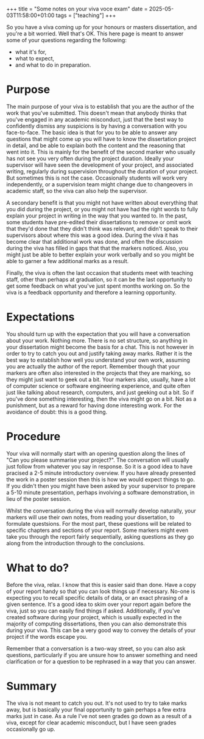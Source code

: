 +++
title = "Some notes on your viva voce exam"
date = 2025-05-03T11:58:00+01:00
tags = ["teaching"]
+++

So you have a viva coming up for your honours or masters dissertation, and you're a bit worried. Well that's OK. This here page is meant to answer some of your questions regarding the following:

* what it's for,
* what to expect,
* and what to do in preparation.

# Purpose

The main purpose of your viva is to establish that you are the author of the work that you've submitted. This doesn't mean that anybody thinks that you've engaged in any academic misconduct, just that the best way to confidently dismiss any suspicions is by having a conversation with you face-to-face. The basic idea is that for you to be able to answer any questions that might come up you will have to know the dissertation project in detail, and be able to explain both the content and the reasoning that went into it. This is mainly for the benefit of the second marker who usually has not see you very often during the project duration. Ideally your supervisor will have seen the development of your project, and associated writing, regularly during supervision throughout the duration of your project. But sometimes this is not the case. Occasionally students will work very independently, or a supervision team might change due to changeovers in academic staff, so the viva can also help the supervisor.

A secondary benefit is that you might not have written about everything that you did during the project, or you might not have had the right words to fully explain your project in writing in the way that you wanted to. In the past, some students have pre-edited their dissertations to remove or omit work that they'd done that they didn't think was relevant, and didn't speak to their supervisors about where this was a good idea. During the viva it has become clear that additional work was done, and often the discussion during the viva has filled in gaps that that the markers noticed. Also, you might just be able to better explain your work verbally and so you might be able to garner a few additional marks as a result.

Finally, the viva is often the last occasion that students meet with teaching staff, other than perhaps at graduation, so it can be the last opportunity to get some feedback on what you've just spent months working on. So the viva is a feedback opportunity and therefore a learning opportunity.

# Expectations

You should turn up with the expectation that you will have a conversation about your work. Nothing more. There is no set structure, so anything in your dissertation might become the basis for a chat. This is not however in order to try to catch you out and justify taking away marks. Rather it is the best way to establish how well you understand your own work, assuming you are actually the author of the report. Remember though that your markers are often also interested in the projects that they are marking, so they might just want to geek out a bit. Your markers also, usually, have a lot of computer science or software engineering experience, and quite often just like talking about research, computers, and just geeking out a bit. So if you've done something interesting, then the viva might go on a bit. Not as a punishment, but as a reward for having done interesting work. For the avoidance of doubt: this is a good thing.

# Procedure

Your viva will normally start with an opening question along the lines of "Can you please summarise your project?". The conversation will usually just follow from whatever you say in response. So it is a good idea to have pracised a 2-5 minute introductory overview. If you have already presented the work in a poster session then this is how we would expect things to go. If you didn't then you might have been asked by your supervisor to prepare a 5-10 minute presentation, perhaps involving a software demonstration, in lieu of the poster session.

Whilst the conversation during the viva will normally develop naturally, your markers will use their own notes, from reading your dissertation, to formulate questsions. For the most part, these questions will be related to specific chapters and sections of your report. Some markers might even take you through the report fairly sequentially, asking questions as they go along from the introduction through to the conclusions.

# What to do?

Before the viva, relax. I know that this is easier said than done. Have a copy of your report handy so that you can look things up if necessary. No-one is expecting you to recall specific details of data, or an exact phrasing of a given sentence. It's a good idea to skim over your report again before the viva, just so you can easily find things if asked. Additionally, if you've created software during your project, which is usually expected in the majority of computing dissertations, then you can also demonstrate this during your viva. This can be a very good way to convey the details of your project if the words escape you. 

Remember that a conversation is a two-way street, so you can also ask questions, particularly if you are unsure how to answer something and need clarification or for a question to be rephrased in a way that you can answer.


# Summary

The viva is not meant to catch you out. It's not used to try to take marks away, but is basically your final opportunity to gain perhaps a few extra marks just in case. As a rule I've not seen grades go down as a result of a viva, except for clear academic misconduct, but I have seen grades occasionally go up.

